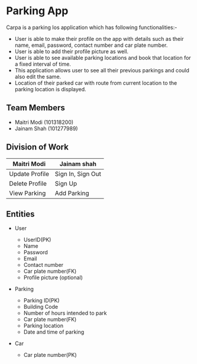 # Parking App
Carpa is a parking Ios application which has following functionalities:-
- User is able to make their profile on the app with details such as their name, email, password, contact number and car plate number.
- User is able to add their profile picture as well.
- User is able to see available parking locations and book that location for a fixed interval of time.
- This application allows user to see all their previous parkings and could also edit the same.
- Location of their parked car with route from current location to the parking location is displayed.

## Team Members
- Maitri Modi (101318200)
- Jainam Shah (101277989)

## Division of Work

Maitri Modi | Jainam shah
------------|------------
Update Profile | Sign In, Sign Out
Delete Profile | Sign Up
View Parking | Add Parking 

## Entities
- User
  - UserID(PK)
  - Name
  - Password
  - Email
  - Contact number
  - Car plate number(FK)
  - Profile picture (optional)

- Parking
  - Parking ID(PK)
  - Building Code
  - Number of hours intended to park
  - Car plate number(FK)
  - Parking location
  - Date and time of parking

- Car
  - Car plate number(PK)





